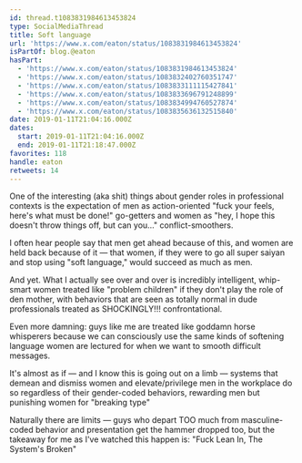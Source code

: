 ```yaml
---
id: thread.t1083831984613453824
type: SocialMediaThread
title: Soft language
url: 'https://www.x.com/eaton/status/1083831984613453824'
isPartOf: blog.@eaton
hasPart:
  - 'https://www.x.com/eaton/status/1083831984613453824'
  - 'https://www.x.com/eaton/status/1083832402760351747'
  - 'https://www.x.com/eaton/status/1083833111115427841'
  - 'https://www.x.com/eaton/status/1083833696791248899'
  - 'https://www.x.com/eaton/status/1083834994760527874'
  - 'https://www.x.com/eaton/status/1083835636132515840'
date: 2019-01-11T21:04:16.000Z
dates:
  start: 2019-01-11T21:04:16.000Z
  end: 2019-01-11T21:18:47.000Z
favorites: 118
handle: eaton
retweets: 14
---
```

One of the interesting (aka shit) things about gender roles in professional contexts is the expectation of men as action-oriented "fuck your feels, here's what must be done!" go-getters and women as "hey, I hope this doesn't throw things off, but can you…" conflict-smoothers.

I often hear people say that men get ahead because of this, and women are held back because of it — that women, if they were to go all super saiyan and stop using "soft language," would succeed as much as men.

And yet. What I actually see over and over is incredibly intelligent, whip-smart women treated like "problem children" if they don't play the role of den mother, with behaviors that are seen as totally normal in dude professionals treated as SHOCKINGLY!!! confrontational.

Even more damning: guys like me are treated like goddamn horse whisperers because we can consciously use the same kinds of softening language women are lectured for when we want to smooth difficult messages.

It's almost as if — and I know this is going out on a limb — systems that demean and dismiss women and elevate/privilege men in the workplace do so regardless of their gender-coded behaviors, rewarding men but punishing women for "breaking type"

Naturally there are limits — guys who depart TOO much from masculine-coded behavior and presentation get the hammer dropped too, but the takeaway for me as I've watched this happen is: "Fuck Lean In, The System's Broken"
